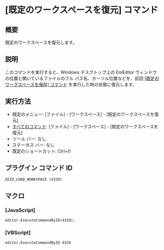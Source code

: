 # \[既定のワークスペースを復元\] コマンド

## 概要

既定のワークスペースを復元します。

## 説明

このコマンドを実行すると、Windows デスクトップ上の EmEditor ウィンドウの位置と開いているファイルのフル
パス名、カーソル位置などを、前回 [\[既定のワークスペースを保存\] コマンド](save_workspace) を実行した時の状態に復元します。

## 実行方法

- 既定のメニュー: \[ファイル\] \- \[ワークスペース\] \- \[既定のワークスペースを復元\]
- [すべてのコマンド](../../glossary/allcommands): \[ファイル\] \- \[ワークスペース\] \- \[既定のワークスペースを復元\]
- ツール バー: なし
- ステータス バー: なし
- 既定のショートカット: Ctrl+0

## プラグイン コマンド ID

```
EEID_LOAD_WORKSPACE (4329)```

## マクロ

### \[JavaScript\]

```
editor.ExecuteCommandByID(4329);
```

### \[VBScript\]

```
editor.ExecuteCommandByID 4329
```
